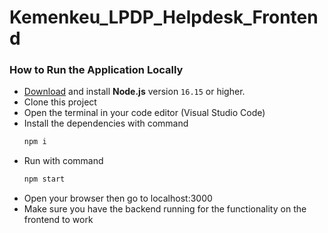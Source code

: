 # Kemenkeu_LPDP_Helpdesk_Frontend
 
### How to Run the Application Locally

- [Download](https://nodejs.org/en/download/) and install **Node.js** version `16.15` or higher.
- Clone this project
- Open the terminal in your code editor (Visual Studio Code)
- Install the dependencies with command
  ```bash
  npm i
  ```
- Run with command
  ```bash
  npm start
  ```
- Open your browser then go to localhost:3000
- Make sure you have the backend running for the functionality on the frontend to work
